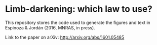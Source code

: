 # Limb-darkening: which law to use?

This repository stores the code used to generate the figures and text in 
Espinoza & Jordán (2016, MNRAS, in press). 

Link to the paper on arXiv: http://arxiv.org/abs/1601.05485

